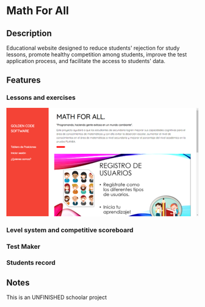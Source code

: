 # Math For All

## Description
Educational website designed to reduce students' rejection for study lessons, promote healthy competition
among students, improve the test application process, and facilitate the access to students' data.

## Features

### Lessons and exercises

<img src="imgs/first_page.png" width="800" height="auto"/>

### Level system and competitive scoreboard



### Test Maker

### Students record

## Notes
This is an UNFINISHED schoolar project

